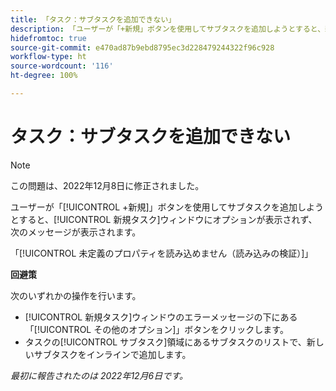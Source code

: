 ```yaml
---
title: 「タスク：サブタスクを追加できない」
description: 「ユーザーが「+新規」ボタンを使用してサブタスクを追加しようとすると、新規タスクウィンドウにオプションが表示されず、エラーメッセージが表示されます。」
hidefromtoc: true
source-git-commit: e470ad87b9ebd8795ec3d228479244322f96c928
workflow-type: ht
source-wordcount: '116'
ht-degree: 100%

---
```



# タスク：サブタスクを追加できない

>[!NOTE]
>
>この問題は、2022年12月8日に修正されました。

ユーザーが「[!UICONTROL +新規]」ボタンを使用してサブタスクを追加しようとすると、[!UICONTROL 新規タスク]ウィンドウにオプションが表示されず、次のメッセージが表示されます。

「[!UICONTROL 未定義のプロパティを読み込めません（読み込みの検証）]」

**回避策**

次のいずれかの操作を行います。

* [!UICONTROL 新規タスク]ウィンドウのエラーメッセージの下にある「[!UICONTROL その他のオプション]」ボタンをクリックします。
* タスクの[!UICONTROL サブタスク]領域にあるサブタスクのリストで、新しいサブタスクをインラインで追加します。

_最初に報告されたのは 2022年12月6日です。_

